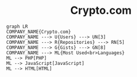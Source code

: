 <h1 align="center">Crypto.com</h1>

```mermaid
graph LR
COMPANY_NAME{Crypto.com}
COMPANY_NAME ---> U{Users} ---> UN[3]
COMPANY_NAME ---> R{Repositories} ---> RN[5]
COMPANY_NAME ---> G{Gists} ---> GN[8]
COMPANY_NAME ---> ML{Most Used<br>Languages}
ML --> PHP[PHP]
ML --> JavaScript[JavaScript]
ML --> HTML[HTML]
```
